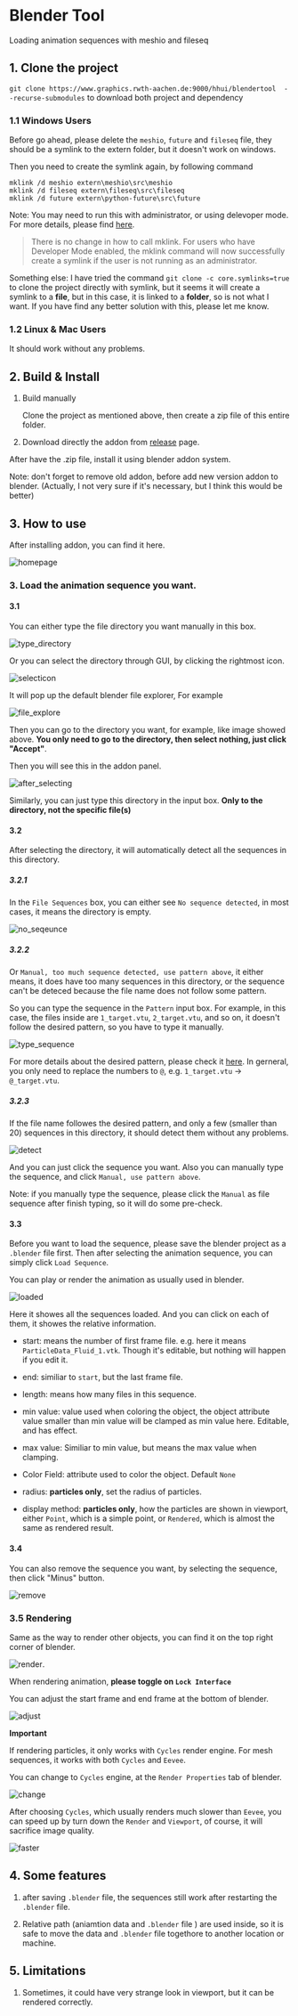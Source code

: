 # Blender Tool
Loading animation sequences with meshio and fileseq


## 1. Clone the project
`git clone https://www.graphics.rwth-aachen.de:9000/hhui/blendertool  --recurse-submodules` to download both project and dependency

### 1.1 Windows Users

Before go ahead, please delete the `meshio`, `future` and `fileseq` file, they should be a symlink to the extern folder, but it doesn't work on windows. 

Then you need to create the symlink again, by following command

```Batchfile
mklink /d meshio extern\meshio\src\meshio 
mklink /d fileseq extern\fileseq\src\fileseq 
mklink /d future extern\python-future\src\future
```
Note: You may need to run this with administrator, or using delevoper mode. For more details, please find [here](https://blogs.windows.com/windowsdeveloper/2016/12/02/symlinks-windows-10/).

> There is no change in how to call mklink.  For users who have Developer Mode enabled, the mklink command will now successfully create a symlink if the user is not running as an administrator.

Something else: I have tried the command `git clone -c core.symlinks=true` to clone the project directly with symlink, but it seems it will create a symlink to a **file**, but in this case, it is linked to a **folder**, so is not what I want. If you have find any better solution with this, please let me know.

### 1.2 Linux & Mac Users

It should work without any problems.


## 2. Build & Install

1. Build manually


    Clone the project as mentioned above, then create a zip file of this entire folder.

2. Download directly the addon from [release](https://graphics.rwth-aachen.de:9000/hhui/blendertool/-/releases) page. 

After have the .zip file, install it using blender addon system.



Note: don't forget to remove old addon, before add new version addon to blender. (Actually, I not very sure if it's necessary, but I think this would be better)

## 3. How to use

After installing addon, you can find it here.

![homepage](images/1.jpg)

### 3. Load the animation sequence you want.

#### 3.1
You can either type the file directory you want manually in this box.

![type_directory](images/2.png)
    
Or you can select the directory through GUI, by clicking the rightmost icon.

![selecticon](images/3.png)
    
It will pop up the default blender file explorer, For example

![file_explore](images/4.png)
    
Then you can go to the directory you want, for example, like image showed above. **You only need to go to the directory, then select nothing, just click "Accept"**.

Then you will see this in the addon panel.

![after_selecting](images/5.png)
    
Similarly, you can just type this directory in the input box. **Only to the directory, not the specific file(s)**


#### 3.2

After selecting the directory, it will automatically detect all the sequences in this directory.

##### 3.2.1
In the `File Sequences` box, you can either see `No sequence detected`, in most cases, it means the directory is empty.

![no_seqeunce](images/6.png)

##### 3.2.2
Or `Manual, too much sequence detected, use pattern above`, it either means, it does have too many sequences in this directory, or the sequence can't be deteced because the file name does not follow some pattern.

So you can type the sequence in the `Pattern` input box. For example, in this case, the files inside are `1_target.vtu`, `2_target.vtu`, and so on, it doesn't follow the desired pattern, so you have to type it manually.

![type_sequence](images/7.png)

For more details about the desired pattern, please check it [here](https://github.com/justinfx/fileseq). In gerneral, you only need to replace the numbers to `@`, e.g. `1_target.vtu` -> `@_target.vtu`.

##### 3.2.3

If the file name followes the desired pattern, and only a few (smaller than 20) sequences in this directory, it should detect them without any problems.

![detect](images/8.png)

And you can just click the sequence you want. Also you can manually type the sequence, and click `Manual, use pattern above`.


Note: if you manually type the sequence, please click the `Manual` as file sequence after finish typing, so it will do some pre-check.



#### 3.3

Before you want to load the sequence, please save the blender project as a `.blender` file first. Then after selecting the animation sequence, you can simply click `Load Sequence`.

You can play or render the animation as usually used in blender.

![loaded](images/9.png)

Here it showes all the sequences loaded. And you can click on each of them, it showes the relative information.

+ start: means the number of first frame file. e.g. here it means `ParticleData_Fluid_1.vtk`. Though it's editable, but nothing will happen if you edit it.

+ end: similiar to `start`, but the last frame file.

+ length: means how many files in this sequence.

+ min value: value used when coloring the object, the object attribute value smaller than min value will be clamped as min value here. Editable, and has effect.

+ max value: Similiar to min value, but means the max value when clamping.

+ Color Field: attribute used to color the object. Default `None`

+ radius: **particles only**, set the radius of particles.

+ display method: **particles only**, how the particles are shown in viewport, either `Point`, which is a simple point, or `Rendered`, which is almost the same as rendered result. 

#### 3.4

You can also remove the sequence you want, by selecting the sequence, then click "Minus" button.

![remove](images/10.png)

### 3.5  Rendering

Same as the way to render other objects, you can find it on the top right corner of blender.

![render](images/11.png).

When rendering animation, **please toggle on `Lock Interface`**

You can adjust the start frame and end frame at the bottom of blender.

![adjust](images/12.png)

**Important**

If rendering particles, it only works with `Cycles` render engine. For mesh sequences, it works with both `Cycles` and `Eevee`.

You can change to `Cycles` engine, at the `Render Properties` tab of blender.

![change](images/13.png)

After choosing `Cycles`, which usually renders much slower than `Eevee`, you can speed up by turn down the `Render` and `Viewport`, of course, it will sacrifice image quality.

![faster](images/14.png)



## 4. Some features

1. after saving `.blender` file, the sequences still work after restarting the `.blender` file.

2. Relative path (aniamtion data and `.blender` file ) are used inside, so it is safe to move the data and `.blender` file togethore to another location or machine.

## 5. Limitations
1. Sometimes, it could have very strange look in viewport, but it can be rendered correctly.